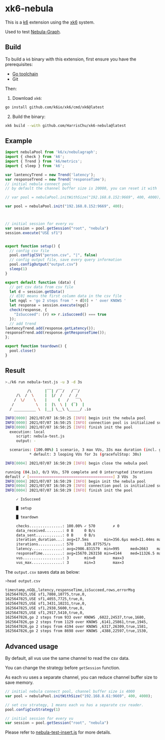 # xk6-nebula

This is a [k6](https://github.com/k6io/k6) extension using the [xk6](https://github.com/k6io/xk6) system.

Used to test [Nebula-Graph](https://github.com/vesoft-inc/nebula-graph).

## Build

To build a `k6` binary with this extension, first ensure you have the prerequisites:

- [Go toolchain](https://go101.org/article/go-toolchain.html)
- Git

Then:

1. Download `xk6`:

  ```bash
  go install github.com/k6io/xk6/cmd/xk6@latest
  ```

2. Build the binary:

  ```bash
  xk6 build --with github.com/HarrisChu/xk6-nebula@latest
  ```

## Example

```javascript
import nebulaPool from 'k6/x/nebulagraph';
import { check } from 'k6';
import { Trend } from 'k6/metrics';
import { sleep } from 'k6';

var lantencyTrend = new Trend('latency');
var responseTrend = new Trend('responseTime');
// initial nebula connect pool
// by default the channel buffer size is 20000, you can reset it with

// var pool = nebulaPool.initWithSize("192.168.8.152:9669", 400, 4000);

var pool = nebulaPool.init("192.168.8.152:9669", 400);



// initial session for every vu
var session = pool.getSession("root", "nebula")
session.execute("USE sf1")


export function setup() {
  // config csv file
  pool.configCSV("person.csv", "|", false)
  // config output file, save every query information
  pool.configOutput("output.csv")
  sleep(1)
}

export default function (data) {
  // get csv data from csv file
  let d = session.getData()
  // d[0] means the first column data in the csv file
  let ngql = 'go 2 steps from ' + d[0] + ' over KNOWS '
  let response = session.execute(ngql)
  check(response, {
    "IsSucceed": (r) => r.isSucceed() === true
  });
  // add trend
lantencyTrend.add(response.getLatency());
responseTrend.add(response.getResponseTime());
};

export function teardown() {
  pool.close()
}

```

## Result

```bash
>./k6 run nebula-test.js -u 3 -d 3s                                                      

          /\      |‾‾| /‾‾/   /‾‾/
     /\  /  \     |  |/  /   /  /
    /  \/    \    |     (   /   ‾‾\
   /          \   |  |\  \ |  (‾)  |
  / __________ \  |__| \__\ \_____/ .io

INFO[0000] 2021/07/07 16:50:25 [INFO] begin init the nebula pool
INFO[0000] 2021/07/07 16:50:25 [INFO] connection pool is initialized successfully
INFO[0000] 2021/07/07 16:50:25 [INFO] finish init the pool
  execution: local
     script: nebula-test.js
     output: -

  scenarios: (100.00%) 1 scenario, 3 max VUs, 33s max duration (incl. graceful stop):
           * default: 3 looping VUs for 3s (gracefulStop: 30s)

INFO[0004] 2021/07/07 16:50:29 [INFO] begin close the nebula pool

running (04.1s), 0/3 VUs, 570 complete and 0 interrupted iterations
default ✓ [======================================] 3 VUs  3s
INFO[0004] 2021/07/07 16:50:29 [INFO] begin init the nebula pool
INFO[0004] 2021/07/07 16:50:29 [INFO] connection pool is initialized successfully
INFO[0004] 2021/07/07 16:50:29 [INFO] finish init the pool

     ✓ IsSucceed

     █ setup

     █ teardown

     checks...............: 100.00% ✓ 570        ✗ 0
     data_received........: 0 B     0 B/s
     data_sent............: 0 B     0 B/s
     iteration_duration...: avg=17.5ms       min=356.6µs med=11.44ms max=1s     p(90)=29.35ms p(95)=38.73ms
     iterations...........: 570     139.877575/s
     latency..............: avg=2986.831579  min=995     med=2663    max=18347  p(90)=4518.4  p(95)=5803
     responseTime.........: avg=15670.263158 min=4144    med=11326.5 max=108286 p(90)=28928.9 p(95)=38367.1
     vus..................: 3       min=0        max=3
     vus_max..............: 3       min=3        max=3
```

The `output.csv` saves data as below:

```bash
>head output.csv                                                                          

timestamp,nGQL,latency,responseTime,isSucceed,rows,errorMsg
1625647825,USE sf1,7808,10775,true,0,
1625647825,USE sf1,4055,7725,true,0,
1625647825,USE sf1,3431,10231,true,0,
1625647825,USE sf1,2938,5600,true,0,
1625647825,USE sf1,2917,5410,true,0,
1625647826,go 2 steps from 933 over KNOWS ,6022,24537,true,1680,
1625647826,go 2 steps from 1129 over KNOWS ,6141,25861,true,1945,
1625647826,go 2 steps from 4194 over KNOWS ,6317,26309,true,1581,
1625647826,go 2 steps from 8698 over KNOWS ,4388,22597,true,1530,
```

## Advanced usage

By default, all vus use the same channel to read the csv data.

You can change the strategy before `getSession` function.

As each vu uses a separate channel, you can reduce channel buffer size to save memory.

```js
// initial nebula connect pool, channel buffer size is 4000
var pool = nebulaPool.initWithSize("192.168.8.61:9669", 400, 4000);

// set csv strategy, 1 means each vu has a separate csv reader.
pool.configCsvStrategy(1)

// initial session for every vu
var session = pool.getSession("root", "nebula")
```

Please refer to [nebula-test-insert.js](./example/nebula-test-insert.js) for more details.
